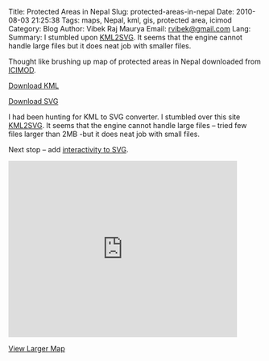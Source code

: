 Title: Protected Areas in Nepal
Slug: protected-areas-in-nepal
Date: 2010-08-03 21:25:38
Tags: maps, Nepal, kml, gis, protected area, icimod
Category: Blog
Author: Vibek Raj Maurya
Email:  rvibek@gmail.com
Lang: 
Summary: I stumbled upon [KML2SVG](http://kml2svg.free.fr/). It seems that the engine cannot handle large files but it does neat job with smaller files.

Thought like brushing up map of protected areas in Nepal downloaded from [ICIMOD](http://biodiversityofnepal.icimod.org/Species_List/tree_Function.asp).

[Download KML](http://docs.google.com/leaf?id=0B8IiFn2ckr59YzZlZmUwNjktMzQxOC00YTUwLWI1YzMtNjk2Yjg1ODk0NmI2&sort=name&layout=list&num=50)

[Download SVG](http://docs.google.com/leaf?id=0B8IiFn2ckr59OWIzMjZiYTUtYWUxNy00MzhiLTk3YzQtYTMyZjM2YzI1ZmNj&hl=en_GB&authkey=CIqjuPoF) 

I had been hunting for KML to SVG converter. I stumbled over this site [KML2SVG](http://kml2svg.free.fr/). It seems that the engine cannot handle large files – tried few files larger than 2MB -but it does neat job with small files.

Next stop – add [interactivity to SVG](http://www.ibm.com/developerworks/library/x-svgint/). 

<iframe frameborder="0" height="350" marginheight="0" marginwidth="0" scrolling="no" src="http://maps.google.com/maps/ms?ie=UTF8&hl=en&msa=0&msid=106676485782489606387.00048ce8faaf97cfb865b&ll=28.163834,84.149136&spn=3.209446,8.111077&t=h&output=embed" width="90%"></iframe>

[View Larger Map](http://maps.google.com/maps/ms?ie=UTF8&hl=en&msa=0&msid=106676485782489606387.00048ce8faaf97cfb865b&ll=28.163834,84.149136&spn=3.209446,8.111077&t=h&source=embed) 